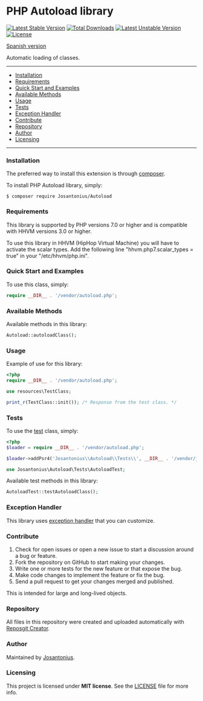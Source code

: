 # PHP Autoload library

[![Latest Stable Version](https://poser.pugx.org/josantonius/autoload/v/stable)](https://packagist.org/packages/josantonius/autoload) [![Total Downloads](https://poser.pugx.org/josantonius/autoload/downloads)](https://packagist.org/packages/josantonius/autoload) [![Latest Unstable Version](https://poser.pugx.org/josantonius/autoload/v/unstable)](https://packagist.org/packages/josantonius/autoload) [![License](https://poser.pugx.org/josantonius/autoload/license)](https://packagist.org/packages/josantonius/autoload)

[Spanish version](README-ES.md)

Automatic loading of classes.

---

- [Installation](#installation)
- [Requirements](#requirements)
- [Quick Start and Examples](#quick-start-and-examples)
- [Available Methods](#available-methods)
- [Usage](#usage)
- [Tests](#tests)
- [Exception Handler](#exception-handler)
- [Contribute](#contribute)
- [Repository](#repository)
- [Author](#author)
- [Licensing](#licensing)

---

### Installation

The preferred way to install this extension is through [composer](http://getcomposer.org/download/).

To install PHP Autoload library, simply:

    $ composer require Josantonius/Autoload

### Requirements

This library is supported by PHP versions 7.0 or higher and is compatible with HHVM versions 3.0 or higher.

To use this library in HHVM (HipHop Virtual Machine) you will have to activate the scalar types. Add the following line "hhvm.php7.scalar_types = true" in your "/etc/hhvm/php.ini".

### Quick Start and Examples

To use this class, simply:

```php
require __DIR__ . '/vendor/autoload.php';
```
### Available Methods

Available methods in this library:

```php
Autoload::autoloadClass();
```
### Usage

Example of use for this library:

```php
<?php
require __DIR__ . '/vendor/autoload.php';

use resources\TestClass;

print_r(TestClass::init()); /* Response from the test class. */
```

### Tests 

To use the [test](tests) class, simply:

```php
<?php
$loader = require __DIR__ . '/vendor/autoload.php';

$loader->addPsr4('Josantonius\\Autoload\\Tests\\', __DIR__ . '/vendor/josantonius/autoload/tests');

use Josantonius\Autoload\Tests\AutoloadTest;

```
Available test methods in this library:

```php
AutoloadTest::testAutoloadClass();
```

### Exception Handler

This library uses [exception handler](src/Exception) that you can customize.
### Contribute
1. Check for open issues or open a new issue to start a discussion around a bug or feature.
1. Fork the repository on GitHub to start making your changes.
1. Write one or more tests for the new feature or that expose the bug.
1. Make code changes to implement the feature or fix the bug.
1. Send a pull request to get your changes merged and published.

This is intended for large and long-lived objects.

### Repository

All files in this repository were created and uploaded automatically with [Reposgit Creator](https://github.com/Josantonius/BASH-Reposgit).

### Author

Maintained by [Josantonius](https://github.com/Josantonius/).

### Licensing

This project is licensed under **MIT license**. See the [LICENSE](LICENSE) file for more info.